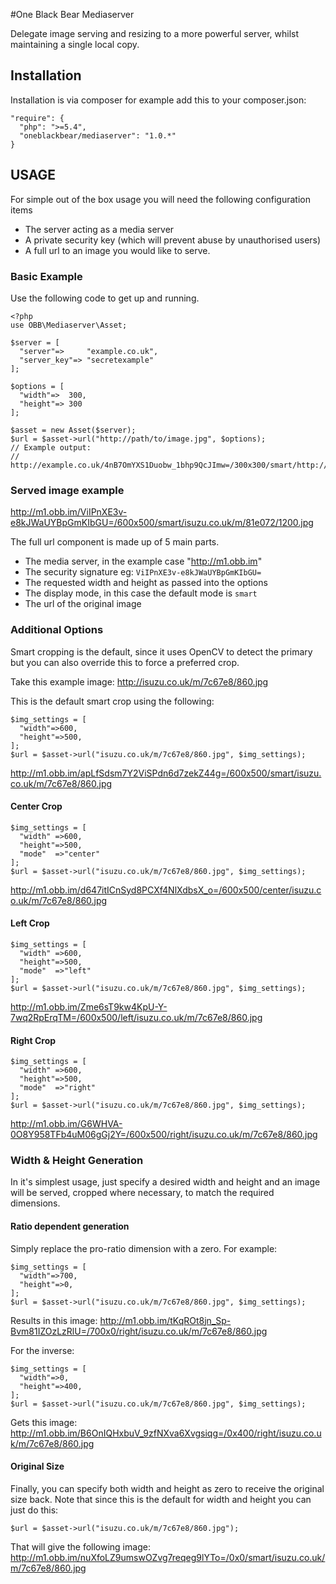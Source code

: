 #One Black Bear Mediaserver

Delegate image serving and resizing to a more powerful server, whilst maintaining a single local copy.

## Installation

Installation is via composer for example add this to your composer.json:

    "require": {
      "php": ">=5.4",
      "oneblackbear/mediaserver": "1.0.*"
    }
    


## USAGE

For simple out of the box usage you will need the following configuration items

* The server acting as a media server
* A private security key (which will prevent abuse by unauthorised users)
* A full url to an image you would like to serve.


### Basic Example

Use the following code to get up and running.

    <?php
    use OBB\Mediaserver\Asset;
    
    $server = [
      "server"=>     "example.co.uk",
      "server_key"=> "secretexample"
    ];
    
    $options = [
      "width"=>  300,
      "height"=> 300
    ];
    
    $asset = new Asset($server);
    $url = $asset->url("http://path/to/image.jpg", $options);
    // Example output:
    // http://example.co.uk/4nB7OmYXS1Duobw_1bhp9QcJImw=/300x300/smart/http://path/to/image.jpg

### Served image example

http://m1.obb.im/ViIPnXE3v-e8kJWaUYBpGmKIbGU=/600x500/smart/isuzu.co.uk/m/81e072/1200.jpg

The full url component is made up of 5 main parts.

* The media server, in the example case "http://m1.obb.im"
* The security signature eg: `ViIPnXE3v-e8kJWaUYBpGmKIbGU=`
* The requested width and height as passed into the options
* The display mode, in this case the default mode is `smart`
* The url of the original image

### Additional Options

Smart cropping is the default, since it uses OpenCV to detect the primary but you can also override this to force a preferred crop.

Take this example image:
http://isuzu.co.uk/m/7c67e8/860.jpg

This is the default smart crop using the following:

    $img_settings = [
      "width"=>600,
      "height"=>500,
    ];
    $url = $asset->url("isuzu.co.uk/m/7c67e8/860.jpg", $img_settings);
http://m1.obb.im/apLfSdsm7Y2ViSPdn6d7zekZ44g=/600x500/smart/isuzu.co.uk/m/7c67e8/860.jpg

#### Center Crop

    $img_settings = [
      "width" =>600,
      "height"=>500,
      "mode"  =>"center"
    ];
    $url = $asset->url("isuzu.co.uk/m/7c67e8/860.jpg", $img_settings);
    
http://m1.obb.im/d647itICnSyd8PCXf4NlXdbsX_o=/600x500/center/isuzu.co.uk/m/7c67e8/860.jpg

#### Left Crop

    $img_settings = [
      "width" =>600,
      "height"=>500,
      "mode"  =>"left"
    ];
    $url = $asset->url("isuzu.co.uk/m/7c67e8/860.jpg", $img_settings);
    
http://m1.obb.im/Zme6sT9kw4KpU-Y-7wq2RpErqTM=/600x500/left/isuzu.co.uk/m/7c67e8/860.jpg

#### Right Crop

    $img_settings = [
      "width" =>600,
      "height"=>500,
      "mode"  =>"right"
    ];
    $url = $asset->url("isuzu.co.uk/m/7c67e8/860.jpg", $img_settings);
    
http://m1.obb.im/G6WHVA-0O8Y958TFb4uM06gGj2Y=/600x500/right/isuzu.co.uk/m/7c67e8/860.jpg


### Width & Height Generation

In it's simplest usage, just specify a desired width and height and an image will be served, cropped where necessary, to match the required dimensions.

#### Ratio dependent generation

Simply replace the pro-ratio dimension with a zero. For example:

    $img_settings = [
      "width"=>700,
      "height"=>0,
    ];
    $url = $asset->url("isuzu.co.uk/m/7c67e8/860.jpg", $img_settings);
    
Results in this image: http://m1.obb.im/tKqROt8jn_Sp-Bvm81IZOzLzRlU=/700x0/right/isuzu.co.uk/m/7c67e8/860.jpg

For the inverse:

    $img_settings = [
      "width"=>0,
      "height"=>400,
    ];
    $url = $asset->url("isuzu.co.uk/m/7c67e8/860.jpg", $img_settings);
    
Gets this image: http://m1.obb.im/B6OnIQHxbuV_9zfNXva6Xvgsiqg=/0x400/right/isuzu.co.uk/m/7c67e8/860.jpg


#### Original Size

Finally, you can specify both width and height as zero to receive the original size back. Note that since this is the default for width and height you can just do this:

    $url = $asset->url("isuzu.co.uk/m/7c67e8/860.jpg");
    
That will give the following image: http://m1.obb.im/nuXfoLZ9umswOZvg7reqeg9lYTo=/0x0/smart/isuzu.co.uk/m/7c67e8/860.jpg